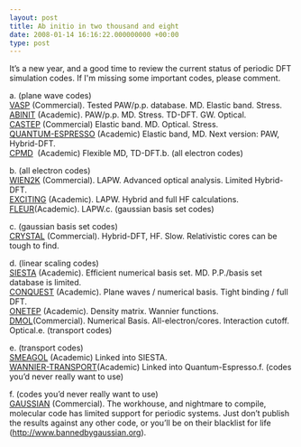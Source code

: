```yaml
---
layout: post
title: Ab initio in two thousand and eight
date: 2008-01-14 16:16:22.000000000 +00:00
type: post
---
```

<div>
<div>
<p>It’s a new year, and a good time to review the current status of periodic DFT simulation codes. If I'm missing some important codes, please comment.</p>
<p>a. (plane wave codes)<br />
<a title="http://cms.mpi.univie.ac.at/vasp/" href="http://cms.mpi.univie.ac.at/vasp/">VASP</a> (Commercial). Tested PAW/p.p. database. MD. Elastic band. Stress.<br />
<a title="http://www.abinit.org/" href="http://www.abinit.org/">ABINIT</a> (Academic). PAW/p.p. MD. Stress. TD-DFT. GW. Optical.<br />
<a title="http://www.castep.org" href="http://www.castep.org/">CASTEP</a> (Commercial) Elastic band. MD. Optical. Stress.<br />
<a title="http://www.quantum-espresso.org/" href="http://www.quantum-espresso.org/">QUANTUM-ESPRESSO</a> (Academic) Elastic band, MD. Next version: PAW, Hybrid-DFT.<br />
<a title="http://www.cpmd.org/" href="http://www.cpmd.org/">CPMD</a>  (Academic) Flexible MD, TD-DFT.b. (all electron codes)</p>
<p>b. (all electron codes)<br />
<a title="http://www.wien2k.at/" href="http://www.wien2k.at/">WIEN2K</a> (Commercial). LAPW. Advanced optical analysis. Limited Hybrid-DFT.<br />
<a title="http://exciting.sourceforge.net/" href="http://exciting.sourceforge.net/">EXCITING</a> (Academic). LAPW. Hybrid and full HF calculations.<br />
<a title="http://www.flapw.de" href="http://www.flapw.de/">FLEUR</a>(Academic). LAPW.c. (gaussian basis set codes)</p>
<p>c. (gaussian basis set codes)<br />
<a title="http://www.crystal.unito.it/" href="http://www.crystal.unito.it/">CRYSTAL</a> (Commercial). Hybrid-DFT, HF. Slow. Relativistic cores can be tough to find.</p>
<p>d. (linear scaling codes)<br />
<a title="http://icmab.cat/leem/siesta/" href="http://www.uam.es/departamentos/ciencias/fismateriac/siesta/">SIESTA</a> (Academic). Efficient numerical basis set. MD. P.P./basis set database is limited.<br />
<a title="http://www.conquest.ucl.ac.uk/" href="http://www.conquest.ucl.ac.uk/">CONQUEST</a> (Academic). Plane waves / numerical basis. Tight binding / full DFT.<br />
<a title="http://www.tcm.phy.cam.ac.uk/onetep/" href="http://www.tcm.phy.cam.ac.uk/onetep/">ONETEP</a> (Academic). Density matrix. Wannier functions.<br />
<a title="http://www.accelrys.com/products/mstudio/modeling/quantumandcatalysis/dmol3.html" href="http://www.accelrys.com/products/mstudio/modeling/quantumandcatalysis/dmol3.html">DMOL</a>(Commercial). Numerical Basis. All-electron/cores. Interaction cutoff. Optical.e. (transport codes)</p>
<p>e. (transport codes)<br />
<a title="http://www.smeagol.tcd.ie/" href="http://www.smeagol.tcd.ie/">SMEAGOL</a> (Academic) Linked into SIESTA.<br />
<a title="http://www.wannier-transport.org/" href="http://www.wannier-transport.org/">WANNIER-TRANSPORT</a>(Academic) Linked into Quantum-Espresso.f. (codes you’d never really want to use)</p>
<p>f. (codes you’d never really want to use)<br />
<a title="http://www.gaussian.com" href="http://www.gaussian.com/">GAUSSIAN</a> (Commercial). The workhouse, and nightmare to compile, molecular code has limited support for periodic systems. Just don’t publish the results against any other code, or you’ll be on their blacklist for life (<a title="http://www.bannedbygaussian.org" href="http://www.bannedbygaussian.org/">http://www.bannedbygaussian.org</a>).</p>
</div>
</div>

